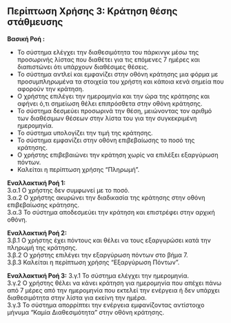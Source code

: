 ## Περίπτωση Χρήσης 3: Κράτηση θέσης στάθμευσης ##
**Βασική Ροή :**  
- Το σύστημα ελέγχει την διαθεσιμότητα του πάρκινγκ μέσω της προσωρινής λίστας που διαθέτει για τις επόμενες 7 ημέρες και διαπιστώνει ότι υπάρχουν διαθέσιμες θέσεις.
- Το σύστημα αντλεί και εμφανίζει στην οθόνη κράτησης μια φόρμα με προσυμπληρωμένα τα στοιχεία του χρήστη και κάποια κενά σημεία που αφορούν την κράτηση.
- Ο χρήστης επιλέγει την ημερομηνία και την ώρα της κράτησης και αφήνει ό,τι σημείωση θέλει επιπρόσθετα στην οθόνη κράτησης.
- Το σύστημα δεσμεύει προσωρινά την θέση, μειώνοντας τον αριθμό των διαθέσιμων θέσεων στην λίστα του για την συγκεκριμένη ημερομηνία.
- Το σύστημα υπολογίζει την τιμή της κράτησης.
- Το σύστημα εμφανίζει στην οθόνη επιβεβαίωσης το ποσό της κράτησης.
- Ο χρήστης επιβεβαιώνει την κράτηση χωρίς να επιλέξει εξαργύρωση πόντων.
- Καλείται η περίπτωση χρήσης “Πληρωμή”.  

**Εναλλακτική Ροή 1:**   
3.α.1 Ο χρήστης δεν συμφωνεί με το ποσό.  
3.α.2 Ο χρήστης ακυρώνει την διαδικασία της κράτησης στην οθόνη επιβεβαίωσης κράτησης.  
3.α.3 Το σύστημα αποδεσμεύει την κράτηση και επιστρέφει στην αρχική οθόνη.  

**Εναλλακτική Ροή 2:**  
3.β.1 Ο χρήστης έχει πόντους και θέλει να τους εξαργυρώσει κατά την πληρωμή της κράτησης.  
3.β.2 Ο χρήστης επιλέγει την εξαργύρωση πόντων στο βήμα 7.  
3.β.3 Καλείται η περίπτωση χρήσης “Εξαργύρωση Πόντων”.  

**Εναλλακτική Ροή 3:**
3.γ.1 Το σύστημα ελέγχει την ημερομηνία.  
3.γ.2 Ο χρήστης θέλει να κάνει κράτηση για ημερομηνία που απέχει πάνω από 7 μέρες από την ημερομηνία που εκτελεί την ενέργεια ή δεν υπάρχει διαθεσιμότητα στην λίστα για εκείνη την ημέρα.  
3.γ.3 Το σύστημα απορρίπτει την ενέργεια εμφανίζοντας αντίστοιχο μήνυμα “Καμία Διαθεσιμότητα” στην οθόνη κράτησης.  

